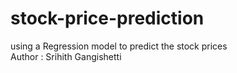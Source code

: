 # stock-price-prediction
using a Regression model to predict the stock prices
</br>
Author : Srihith Gangishetti


